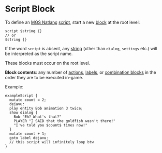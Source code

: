 # Script Block

To define an [MGS Natlang](../mgs/mgs_natlang) [script](../scripts), start a new [block](../mgs/blocks) at the root level:

```
script $string {}
// or
$string {}
```

If the word `script` is absent, any [string](../mgs/variables_mgs#string) (other than `dialog`, `settings` etc.) will be interpreted as the script name.

These blocks must occur on the root level.

**Block contents**: any number of [actions](../actions), [labels](../mgs/advanced_syntax#labels), or [combination blocks](../mgs/blocks#combination-blocks) in the order they are to be executed in-game.

Example:

```mgs
exampleScript {
  mutate count = 2;
  dejavu:
  play entity Bob animation 3 twice;
  show dialog {
    Bob "Eh? What's that?"
    PLAYER "I SAID that the goldfish wasn't there!"
    "I've told you $count$ times now!"
  }
  mutate count + 1;
  goto label dejavu;
  // this script will infinitely loop btw
}
```

